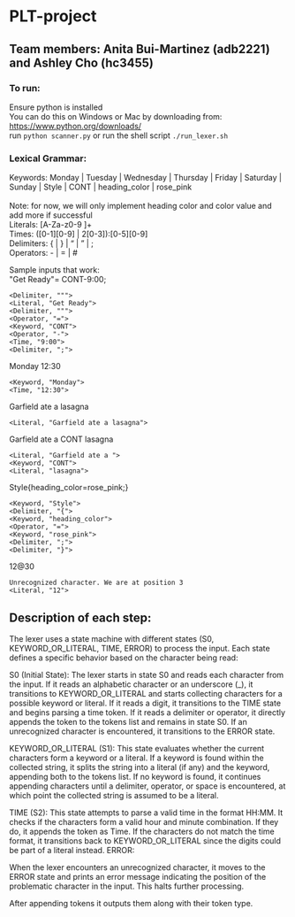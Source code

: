 # PLT-project

## Team members: Anita Bui-Martinez (adb2221) and Ashley Cho (hc3455)

### To run: 
Ensure python is installed <br/>
You can do this on Windows or Mac by downloading from: https://www.python.org/downloads/ <br/> 
run `python scanner.py`
or run the shell script
`./run_lexer.sh`

### Lexical Grammar: <br/>
Keywords: Monday | Tuesday | Wednesday | Thursday | Friday | Saturday | Sunday | Style | CONT | heading_color | rose_pink <br/>  
Note: for now, we will only implement heading color and color value and add more if successful <br/>
Literals: [A-Za-z0-9  ]+ <br/>
Times: ([0-1][0-9] | 2[0-3]):[0-5][0-9] <br/>
Delimiters:  { | } | “ | ” | ;  <br/>
Operators: - | = | # <br/>

Sample inputs that work: <br/>
"Get Ready"= CONT-9:00; <br/>

```
<Delimiter, """> 
<Literal, "Get Ready">
<Delimiter, """>
<Operator, "=">
<Keyword, "CONT">
<Operator, "-">
<Time, "9:00">
<Delimiter, ";">
```

Monday 12:30 <br/>

```
<Keyword, "Monday">
<Time, "12:30">
```

Garfield ate a lasagna <br/>

```
<Literal, "Garfield ate a lasagna">
```

Garfield ate a CONT lasagna <br/>

```
<Literal, "Garfield ate a ">
<Keyword, "CONT">
<Literal, "lasagna">
```

Style{heading_color=rose_pink;} <br/>

```
<Keyword, "Style">
<Delimiter, "{">
<Keyword, "heading_color">
<Operator, "=">
<Keyword, "rose_pink">
<Delimiter, ";">
<Delimiter, "}">
```
12@30 

```
Unrecognized character. We are at position 3
<Literal, "12">
```

## Description of each step: <br/>

The lexer uses a state machine with different states (S0, KEYWORD_OR_LITERAL, TIME, ERROR) to process the input. Each state defines a specific behavior based on the character being read:

S0 (Initial State):
The lexer starts in state S0 and reads each character from the input.
If it reads an alphabetic character or an underscore (_), it transitions to KEYWORD_OR_LITERAL and starts collecting characters for a possible keyword or literal.
If it reads a digit, it transitions to the TIME state and begins parsing a time token.
If it reads a delimiter or operator, it directly appends the token to the tokens list and remains in state S0.
If an unrecognized character is encountered, it transitions to the ERROR state.

KEYWORD_OR_LITERAL (S1):
This state evaluates whether the current characters form a keyword or a literal.
If a keyword is found within the collected string, it splits the string into a literal (if any) and the keyword, appending both to the tokens list.
If no keyword is found, it continues appending characters until a delimiter, operator, or space is encountered, at which point the collected string is assumed to be a literal.

TIME (S2):
This state attempts to parse a valid time in the format HH:MM.
It checks if the characters form a valid hour and minute combination. If they do, it appends the token as Time. If the characters do not match the time format, it transitions back to KEYWORD_OR_LITERAL since the digits could be part of a literal instead.
ERROR:

When the lexer encounters an unrecognized character, it moves to the ERROR state and prints an error message indicating the position of the problematic character in the input. This halts further processing.

After appending tokens it outputs them along with their token type. 
